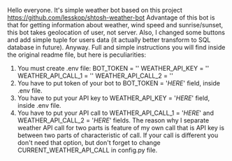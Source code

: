 Hello everyone. It's simple weather bot based on this project https://github.com/lesskop/shtosh-weather-bot
Advantage of this bot is that for getting information about weather, wind speed and sunrise/sunset, this bot takes 
geolocation of user, not server. Also, I changed some buttons and add simple tuple for users data (it actually
better transform to SQL database in future).
Anyway.
Full and simple instructions you will find inside the original readme file, but here is peculiarities:
1. You must create .env file: 
BOT_TOKEN = ''
WEATHER_API_KEY = ''
WEATHER_API_CALL_1 = ''
WEATHER_API_CALL_2 = ''
2. You have to put token of your bot to BOT_TOKEN = '*HERE*' field, inside .env file.
3. You have to put your API key to WEATHER_API_KEY = '*HERE*' field, inside .env file.
4. You have to put your API call to WEATHER_API_CALL_1 = '*HERE*' and WEATHER_API_CALL_2 = '*HERE*' fields.
The reason why I separate weather API call for two parts is feature of my own call that is API key is between
two parts of characteristic of call. If your call is different you don't need that option, but don't forget to
change CURRENT_WEATHER_API_CALL in config.py file. 
